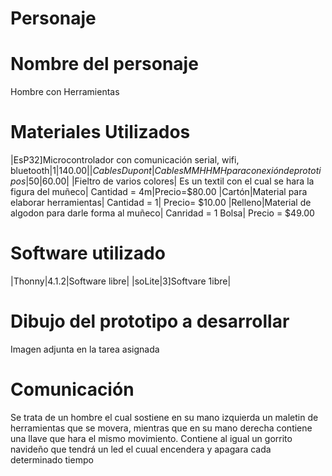 # Personaje
# Nombre del personaje
Hombre con Herramientas
# Materiales Utilizados
|EsP32]Microcontrolador con comunicación serial, wifi, bluetooth|1|$140.00|
|Cables Dupont|Cables MM HH MH para conexión de prototipos|50|$60.00|
|Fieltro de varios colores| Es un textil con el cual se hara la figura del muñeco| Cantidad = 4m|Precio=$80.00 
|Cartón|Material para elaborar herramientas| Cantidad = 1| Precio= $10.00
|Relleno|Material de algodon para darle forma al muñeco| Canridad = 1 Bolsa| Precio = $49.00
# Software utilizado
|Thonny|4.1.2|Software libre|
|soLite|3]Softvare 1ibre|
# Dibujo del prototipo a desarrollar
Imagen adjunta en la tarea asignada 
# Comunicación
Se trata de un hombre el cual sostiene en su mano izquierda un maletin de herramientas que se movera,
mientras que en su mano derecha contiene una llave que hara el mismo movimiento. Contiene al igual 
un gorrito navideño que tendrá un led el cuual encendera y apagara cada determinado tiempo

